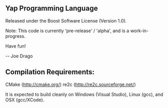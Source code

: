 Yap Programming Language
------------------------

Released under the Boost Software License (Version 1.0).

Note: This code is currently 'pre-release' / 'alpha', and is a work-in-progress.

Have fun!

-- Joe Drago

Compilation Requirements:
-------------------------

CMake (http://cmake.org/)
re2c  (http://re2c.sourceforge.net/)

It is expected to build cleanly on Windows (Visual Studio), Linux (gcc), and OSX (gcc/XCode).

